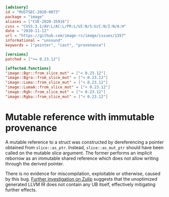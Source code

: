 ```toml
[advisory]
id = "RUSTSEC-2020-0073"
package = "image"
aliases = ["CVE-2020-35916"]
cvss = "CVSS:3.1/AV:L/AC:L/PR:L/UI:N/S:U/C:N/I:N/A:H"
date = "2020-11-12"
url = "https://github.com/image-rs/image/issues/1357"
informational = "unsound"
keywords = ["pointer", "cast", "provenance"]

[versions]
patched = [">= 0.23.12"]

[affected.functions]
"image::Bgr::from_slice_mut" = ["< 0.23.12"]
"image::Bgra::from_slice_mut" = ["< 0.23.12"]
"image::Luma::from_slice_mut" = ["< 0.23.12"]
"image::LumaA::from_slice_mut" = ["< 0.23.12"]
"image::Rgb::from_slice_mut" = ["< 0.23.12"]
"image::Rgba::from_slice_mut" = ["< 0.23.12"]
```

# Mutable reference with immutable provenance

A mutable reference to a struct was constructed by dereferencing a pointer
obtained from `slice::as_ptr`. Instead, `slice::as_mut_ptr` should have been
called on the mutable slice argument. The former performs an implicit reborrow
as an immutable shared reference which does not allow writing through the
derived pointer.

There is no evidence for miscompilation, exploitable or otherwise, caused by
this bug. [Further investigation on Zulip][Zulip] suggests that the unoptimized
generated LLVM IR does not contain any UB itself, effectively mitigating
further effects.

[Zulip]: https://rust-lang.zulipchat.com/#narrow/stream/146229-wg-secure-code/topic/Implications.20of.20using.20.60slice.3A.3Aas_ptr.60.20for.20mutable.20access/near/216499472
